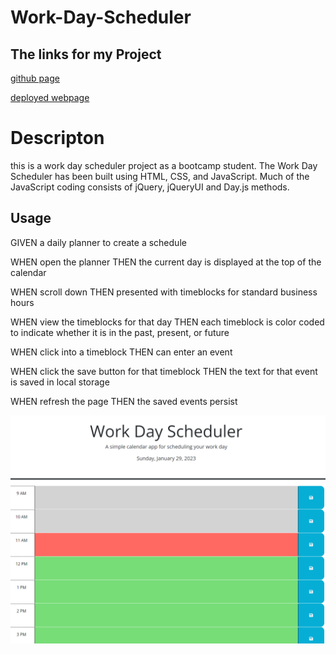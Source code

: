 # Work-Day-Scheduler

## The links for my Project
[github page](https://github.com/Maha-Abdelnabi/Work-Day-Scheduler)

[deployed webpage](https://maha-abdelnabi.github.io/Work-Day-Scheduler/)

# Descripton
this is a work day scheduler project as a bootcamp student.
The Work Day Scheduler has been built using HTML, CSS, and JavaScript. Much of the JavaScript coding consists of jQuery, jQueryUI and Day.js methods. 
## Usage
GIVEN a daily planner to create a schedule

WHEN  open the planner
THEN the current day is displayed at the top of the calendar

WHEN scroll down
THEN presented with timeblocks for standard business hours

WHEN view the timeblocks for that day
THEN each timeblock is color coded to indicate whether it is in the past, present, or future

WHEN  click into a timeblock
THEN  can enter an event

WHEN  click the save button for that timeblock
THEN the text for that event is saved in local storage

WHEN  refresh the page
THEN the saved events persist

![screen shot of the project](./assets/schedule.PNG)